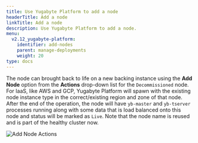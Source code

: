```yaml
---
title: Use Yugabyte Platform to add a node
headerTitle: Add a node
linkTitle: Add a node
description: Use Yugabyte Platform to add a node.
menu:
  v2.12_yugabyte-platform:
    identifier: add-nodes
    parent: manage-deployments
    weight: 20
type: docs
---
```


The node can brought back to life on a new backing instance using the **Add Node** option from the **Actions** drop-down list for the `Decommissioned` node. For IaaS, like AWS and GCP, Yugabyte Platform will spawn with the existing node instance type in the correct/existing region and zone of that node. After the end of the operation, the node will have `yb-master` and `yb-tserver` processes running along with some data that is load balanced onto this node and status will be marked as `Live`. Note that the node name is reused and is part of the healthy cluster now.

![Add Node Actions](/images/ee/node-actions-add-node.png)
